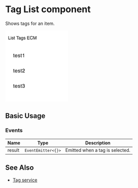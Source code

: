 # Tag List component

Shows tags for an item.

![Custom columns](docassets/images/tag2.png)

## Basic Usage

### Events

| Name | Type | Description |
| ---- | ---- | ----------- |
| result | `EventEmitter<{}>` | Emitted when a tag is selected. |

## See Also

-   [Tag service](tag.service.md)
